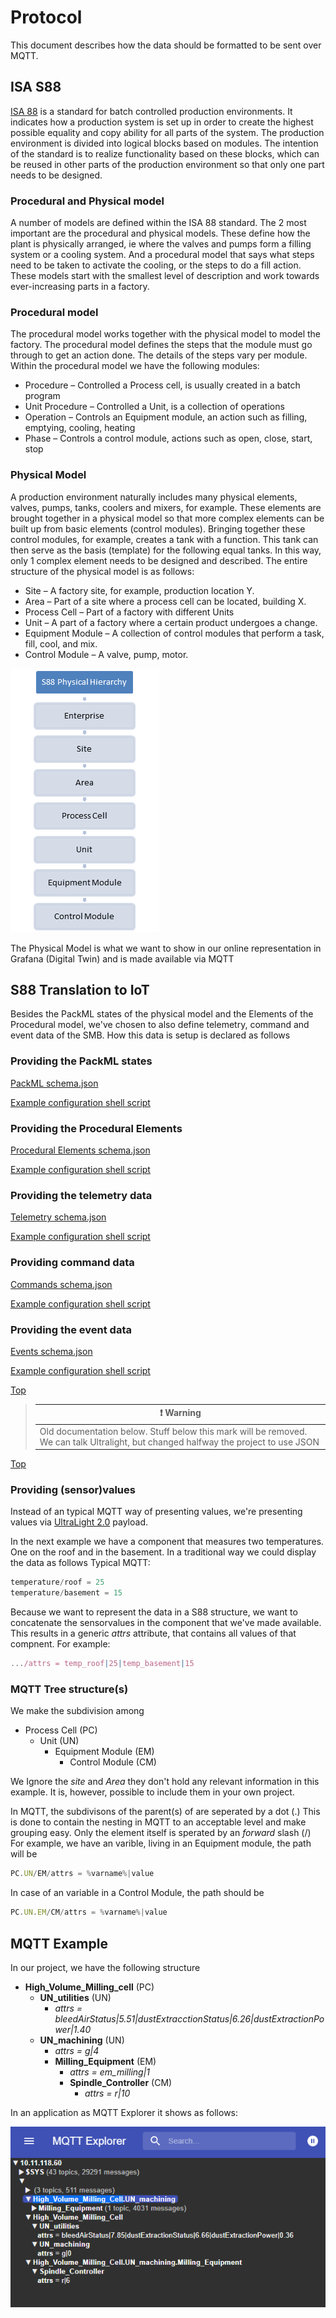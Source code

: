 # Protocol

This document describes how the data should be formatted to be sent over MQTT.

## ISA S88

[ISA 88] is a standard for batch controlled production environments. It indicates how a production system is set up in order to create the highest possible equality and copy ability for all parts of the system. The production environment is divided into logical blocks based on modules. The intention of the standard is to realize functionality based on these blocks, which can be reused in other parts of the production environment so that only one part needs to be designed.

### Procedural and Physical model

A number of models are defined within the ISA 88 standard. The 2 most important are the procedural and physical models. These define how the plant is physically arranged, ie where the valves and pumps form a filling system or a cooling system. And a procedural model that says what steps need to be taken to activate the cooling, or the steps to do a fill action. These models start with the smallest level of description and work towards ever-increasing parts in a factory.

### Procedural model

The procedural model works together with the physical model to model the factory. The procedural model defines the steps that the module must go through to get an action done. The details of the steps vary per module. Within the procedural model we have the following modules:

* Procedure – Controlled a Process cell, is usually created in a batch program
* Unit Procedure – Controlled a Unit, is a collection of operations
* Operation – Controls an Equipment module, an action such as filling, emptying, cooling, heating
* Phase – Controls a control module, actions such as open, close, start, stop

### Physical Model

A production environment naturally includes many physical elements, valves, pumps, tanks, coolers and mixers, for example. These elements are brought together in a physical model so that more complex elements can be built up from basic elements (control modules). Bringing together these control modules, for example, creates a tank with a function. This tank can then serve as the basis (template) for the following equal tanks. In this way, only 1 complex element needs to be designed and described. The entire structure of the physical model is as follows:

* Site – A factory site, for example, production location Y.
* Area – Part of a site where a process cell can be located, building X.
* Process Cell – Part of a factory with different Units
* Unit – A part of a factory where a certain product undergoes a change.
* Equipment Module – A collection of control modules that perform a task, fill, cool, and mix.
* Control Module – A valve, pump, motor.

![Physical Model](images/ISA88_SummarySmall.png)

The Physical Model is what we want to show in our online representation in Grafana (Digital Twin) and is made available via MQTT

## S88 Translation to IoT

Besides the PackML states of the physical model and the Elements of the Procedural model, we've chosen to also define telemetry, command and event data of the SMB. How this data is setup is declared as follows

### Providing the PackML states

[PackML schema.json]

[Example configuration shell script](configuration/Juicer_Startup_PackML_configuration.sh)

### Providing the Procedural Elements

[Procedural Elements schema.json]

[Example configuration shell script](configuration/Juicer_Startup_proceduralElements_configuration.sh)

### Providing the telemetry data

[Telemetry schema.json]

[Example configuration shell script](configuration/Juicer_Startup_telemetry_configuration.sh)

### Providing command data

[Commands schema.json]

[Example configuration shell script](configuration/Juicer_Startup_Commands_configuration.sh)

### Providing the event data

[Events schema.json]

[Example configuration shell script](configuration/Juicer_Startup_events_configuration.sh)

[Top](#top)

>| :exclamation: Warning       |
>|---------------------------------------|
>|Old documentation below. Stuff below this mark will be removed. We can talk Ultralight, but changed halfway the project to use JSON|

[Top](#top)

### Providing (sensor)values

Instead of an typical MQTT way of presenting values, we're presenting values via [UltraLight 2.0] payload.

In the next example we have a component that measures two temperatures. One on the roof and in the basement. In a traditional way we could display the data as follows
Typical MQTT:

```jsx
temperature/roof = 25
temperature/basement = 15
```

Because we want to represent the data in a S88 structure, we want to concatenate the sensorvalues in the component that we've made available. This results in a generic *attrs* attribute, that contains all values of that compnent. For example:

```jsx
.../attrs = temp_roof|25|temp_basement|15
```

### MQTT Tree structure(s)

We make the subdivision among

* Process Cell (PC)
  * Unit (UN)
    * Equipment Module (EM)
      * Control Module (CM)

We Ignore the *site* and *Area* they don't hold any relevant information in this example. It is, however, possible to include them in your own project.

In MQTT, the subdivisons of the parent(s) of are seperated by a dot (.) This is done to contain the nesting in MQTT to an acceptable level and make grouping easy. Only the element itself is sperated by an *forward* slash (/)
For example, we have an varible, living in an Equipment module, the path will be

```jsx
PC.UN/EM/attrs = %varname%|value
```

In case of an variable in a Control Module, the path should be

```jsx
PC.UN.EM/CM/attrs = %varname%|value
```

## MQTT Example

In our project, we have the following structure

* **High_Volume_Milling_cell** (PC)
  * **UN_utilities** (UN)
    * *attrs = bleedAirStatus|5.51|dustExtracctionStatus|6.26|dustExtractionPower|1.40*
  * **UN_machining** (UN)
    * *attrs = g|4*
    * **Milling_Equipment** (EM)
      * *attrs = em_milling|1*
      * **Spindle_Controller** (CM)
        * *attrs = r|10*

In an application as MQTT Explorer it shows as follows:

![MQTT Explorer](images/mqtt_explorer.png)

[ISA 88]: https://iautomation.nl/techniek/automatiseringstechniek/isa-88/?lang=en "ISA S88"
[UltraLight 2.0]: https://fiware-iotagent-ul.readthedocs.io/en/latest/usermanual/index.html#user-programmers-manual "Ultralight 2.0 Protocol"
[MQTT Explorer]: http://mqtt-explorer.com/ "MQTT Explorer"
[PackML schema.json]: configuration/PackML/schema.json "PackML schema.json"
[Procedural Elements schema.json]: configuration/ProceduralElements/schema.json "Procedural Elements schema.json"
[Telemetry schema.json]: configuration/Telemetry/schema.json "Telemetry schema.json"
[Commands schema.json]: configuration/Commands/schema.json "Commands schema.json"
[Events schema.json]: configuration/Events/schema.json "Events schema.json"
